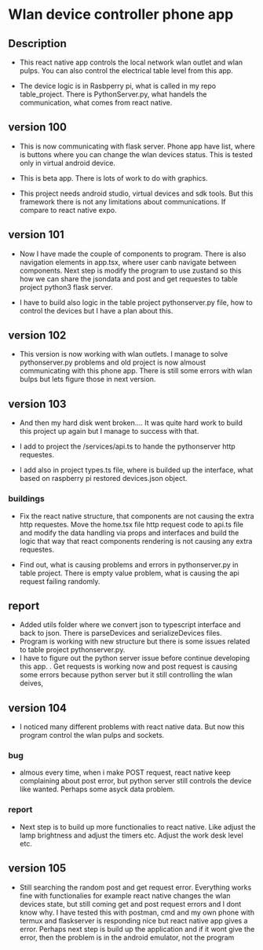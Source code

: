 # Wlan device controller phone app

## Description
- This react native app controls the local network wlan outlet and wlan pulps. You can also control the electrical table level from this app.

- The device logic is in Rasbperry pi, what is called in my repo table_project. There is PythonServer.py, what handels the communication, what comes from react native.

## version 100

- This is now communicating with flask server. Phone app have list, where is buttons where you can change the wlan devices status. This is tested only in virtual android device. 

- This is beta app. There is lots of work to do with graphics.
- This project needs android studio, virtual devices and sdk tools. But this framework there is not any limitations about communications. If compare to react native expo.

## version 101
- Now I have made the couple of components to program. There is also navigation elements in app.tsx, where user canb navigate between components. Next step is modify the program to use zustand so this how we can share the jsondata and post and get requestes to table project python3 flask server.

- I have to build also logic in the table project pythonserver.py file, how to control the devices but I have a plan about this.

## version 102
- This version is now working with wlan outlets. I manage to solve pythonserver.py problems and old project is now almoust communicating with this phone app. There is still some errors with wlan bulps but lets figure those in next version.

## version 103
- And then my hard disk went broken.... It was quite hard work to build this project up again but I manage to success with that.

- I add to project the /services/api.ts to hande the pythonserver http requestes.
- I add also in project types.ts file, where is builded up the interface, what based on raspberry pi restored devices.json object.

### buildings
- Fix the react native structure, that components are not causing the extra http requestes. Move the home.tsx file http request code to api.ts file and modify the data handling via props and interfaces and build the logic that way that react components rendering is not causing any extra requestes.

- Find out, what is causing problems and errors in pythonserver.py in table project. There is empty value problem, what is causing the api request failing randomly. 

## report

- Added utils folder where we convert json to typescript interface and back to json. There is parseDevices and serializeDevices files.
- Program is working with new structure but there is some issues related to table project pythonserver.py.
- I have to figure out the python server issue before continue developing this app.
. Get requests is working now and post request is causing some errors because python server but it still controlling the wlan deives,

## version 104

- I noticed many different problems with react native data. But now this program control the wlan pulps and sockets.

### bug
- almous every time, when i make POST request, react native keep complaining about post error, but python server still controls the device like wanted. Perhaps some asyck data problem.

### report
- Next step is to build up more functionalies to react native. Like adjust the lamp brightness and adjust the timers etc. Adjust the work desk level etc.

## version 105
- Still searching the random post and get request error. Everything works fine with functionalies for  example react native changes the wlan devices state, but still coming get and post request errors and I dont know why. I have tested this with postman, cmd and my own phone with termux and flaskserver is responding nice but react native app gives a error. Perhaps next step is build up the application and if it wont give the error, then the problem is in the android emulator, not the program